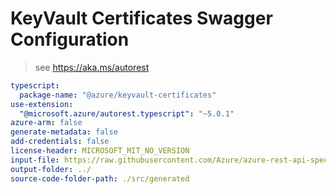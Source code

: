 # KeyVault Certificates Swagger Configuration

> see https://aka.ms/autorest

``` yaml
typescript:
  package-name: "@azure/keyvault-certificates"
use-extension:
  "@microsoft.azure/autorest.typescript": "~5.0.1"
azure-arm: false
generate-metadata: false
add-credentials: false
license-header: MICROSOFT_MIT_NO_VERSION
input-file: https://raw.githubusercontent.com/Azure/azure-rest-api-specs/master/specification/keyvault/data-plane/Microsoft.KeyVault/stable/7.1/certificates.json
output-folder: ../
source-code-folder-path: ./src/generated
```
